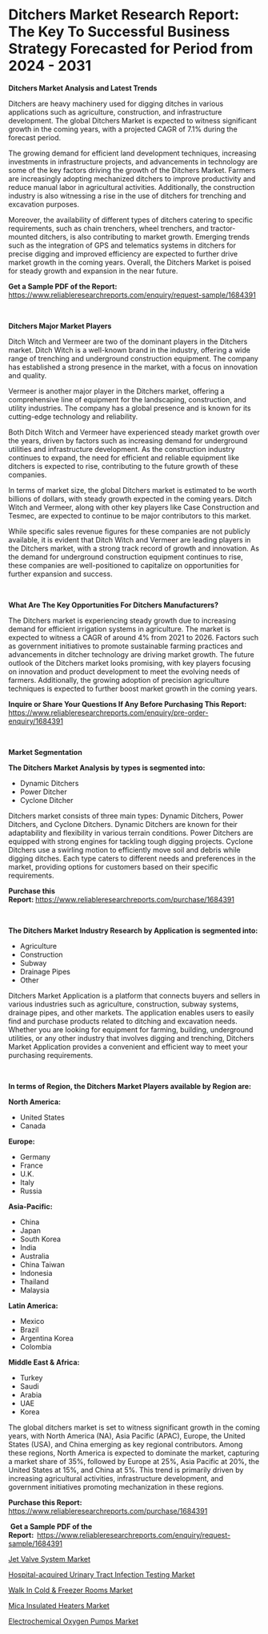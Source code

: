 <p><h1>Ditchers Market Research Report: The Key To Successful Business Strategy Forecasted for Period from 2024 - 2031</h1></p><p><strong>Ditchers Market Analysis and Latest Trends</strong></p>
<p><p>Ditchers are heavy machinery used for digging ditches in various applications such as agriculture, construction, and infrastructure development. The global Ditchers Market is expected to witness significant growth in the coming years, with a projected CAGR of 7.1% during the forecast period.</p><p>The growing demand for efficient land development techniques, increasing investments in infrastructure projects, and advancements in technology are some of the key factors driving the growth of the Ditchers Market. Farmers are increasingly adopting mechanized ditchers to improve productivity and reduce manual labor in agricultural activities. Additionally, the construction industry is also witnessing a rise in the use of ditchers for trenching and excavation purposes.</p><p>Moreover, the availability of different types of ditchers catering to specific requirements, such as chain trenchers, wheel trenchers, and tractor-mounted ditchers, is also contributing to market growth. Emerging trends such as the integration of GPS and telematics systems in ditchers for precise digging and improved efficiency are expected to further drive market growth in the coming years. Overall, the Ditchers Market is poised for steady growth and expansion in the near future.</p></p>
<p><strong>Get a Sample PDF of the Report:&nbsp;</strong> <a href="https://www.reliableresearchreports.com/enquiry/request-sample/1684391">https://www.reliableresearchreports.com/enquiry/request-sample/1684391</a></p>
<p>&nbsp;</p>
<p><strong>Ditchers Major Market Players</strong></p>
<p><p>Ditch Witch and Vermeer are two of the dominant players in the Ditchers market. Ditch Witch is a well-known brand in the industry, offering a wide range of trenching and underground construction equipment. The company has established a strong presence in the market, with a focus on innovation and quality.</p><p>Vermeer is another major player in the Ditchers market, offering a comprehensive line of equipment for the landscaping, construction, and utility industries. The company has a global presence and is known for its cutting-edge technology and reliability.</p><p>Both Ditch Witch and Vermeer have experienced steady market growth over the years, driven by factors such as increasing demand for underground utilities and infrastructure development. As the construction industry continues to expand, the need for efficient and reliable equipment like ditchers is expected to rise, contributing to the future growth of these companies.</p><p>In terms of market size, the global Ditchers market is estimated to be worth billions of dollars, with steady growth expected in the coming years. Ditch Witch and Vermeer, along with other key players like Case Construction and Tesmec, are expected to continue to be major contributors to this market.</p><p>While specific sales revenue figures for these companies are not publicly available, it is evident that Ditch Witch and Vermeer are leading players in the Ditchers market, with a strong track record of growth and innovation. As the demand for underground construction equipment continues to rise, these companies are well-positioned to capitalize on opportunities for further expansion and success.</p></p>
<p>&nbsp;</p>
<p><strong>What Are The Key Opportunities For Ditchers Manufacturers?</strong></p>
<p><p>The Ditchers market is experiencing steady growth due to increasing demand for efficient irrigation systems in agriculture. The market is expected to witness a CAGR of around 4% from 2021 to 2026. Factors such as government initiatives to promote sustainable farming practices and advancements in ditcher technology are driving market growth. The future outlook of the Ditchers market looks promising, with key players focusing on innovation and product development to meet the evolving needs of farmers. Additionally, the growing adoption of precision agriculture techniques is expected to further boost market growth in the coming years.</p></p>
<p><strong>Inquire or Share Your Questions If Any Before Purchasing This Report:</strong> <a href="https://www.reliableresearchreports.com/enquiry/pre-order-enquiry/1684391">https://www.reliableresearchreports.com/enquiry/pre-order-enquiry/1684391</a></p>
<p>&nbsp;</p>
<p><strong>Market Segmentation</strong></p>
<p><strong>The Ditchers Market Analysis by types is segmented into:</strong></p>
<p><ul><li>Dynamic Ditchers</li><li>Power Ditcher</li><li>Cyclone Ditcher</li></ul></p>
<p><p>Ditchers market consists of three main types: Dynamic Ditchers, Power Ditchers, and Cyclone Ditchers. Dynamic Ditchers are known for their adaptability and flexibility in various terrain conditions. Power Ditchers are equipped with strong engines for tackling tough digging projects. Cyclone Ditchers use a swirling motion to efficiently move soil and debris while digging ditches. Each type caters to different needs and preferences in the market, providing options for customers based on their specific requirements.</p></p>
<p><strong>Purchase this Report:&nbsp;</strong><a href="https://www.reliableresearchreports.com/purchase/1684391">https://www.reliableresearchreports.com/purchase/1684391</a></p>
<p>&nbsp;</p>
<p><strong>The Ditchers Market Industry Research by Application is segmented into:</strong></p>
<p><ul><li>Agriculture</li><li>Construction</li><li>Subway</li><li>Drainage Pipes</li><li>Other</li></ul></p>
<p><p>Ditchers Market Application is a platform that connects buyers and sellers in various industries such as agriculture, construction, subway systems, drainage pipes, and other markets. The application enables users to easily find and purchase products related to ditching and excavation needs. Whether you are looking for equipment for farming, building, underground utilities, or any other industry that involves digging and trenching, Ditchers Market Application provides a convenient and efficient way to meet your purchasing requirements.</p></p>
<p>&nbsp;</p>
<p><strong>In terms of Region, the Ditchers Market Players available by Region are:</strong></p>
<p>
    <p> <strong> North America: </strong>
        <ul>
            <li>United States</li>
            <li>Canada</li>
        </ul>
        </p> 
    <p> <strong> Europe: </strong>
        <ul>
            <li>Germany</li>
            <li>France</li>
            <li>U.K.</li>
            <li>Italy</li>
            <li>Russia</li>
        </ul>
        </p> 
    <p> <strong> Asia-Pacific: </strong>
        <ul>
            <li>China</li>
            <li>Japan</li>
            <li>South Korea</li>
            <li>India</li>
            <li>Australia</li>
            <li>China Taiwan</li>
            <li>Indonesia</li>
            <li>Thailand</li>
            <li>Malaysia</li>
        </ul>
        </p> 
    <p> <strong> Latin America: </strong>
        <ul>
            <li>Mexico</li>
            <li>Brazil</li>
            <li>Argentina Korea</li>
            <li>Colombia</li>
        </ul>
        </p> 
    <p> <strong> Middle East & Africa: </strong>
        <ul>
            <li>Turkey</li>
            <li>Saudi</li>
            <li>Arabia</li>
            <li>UAE</li>
            <li>Korea</li>
        </ul>
    </p>
    </p>
<p><p>The global ditchers market is set to witness significant growth in the coming years, with North America (NA), Asia Pacific (APAC), Europe, the United States (USA), and China emerging as key regional contributors. Among these regions, North America is expected to dominate the market, capturing a market share of 35%, followed by Europe at 25%, Asia Pacific at 20%, the United States at 15%, and China at 5%. This trend is primarily driven by increasing agricultural activities, infrastructure development, and government initiatives promoting mechanization in these regions.</p></p>
<p><strong>Purchase this Report: </strong><a href="https://www.reliableresearchreports.com/purchase/1684391">https://www.reliableresearchreports.com/purchase/1684391</a></p>
<p>&nbsp;<strong>Get a Sample PDF of the Report:&nbsp;&nbsp;</strong><a href="https://www.reliableresearchreports.com/enquiry/request-sample/1684391">https://www.reliableresearchreports.com/enquiry/request-sample/1684391</a></p>
<p><strong></strong></p>
<p><p><a href="https://medium.com/@shirleysullivan73/jet-valve-system-nbsp-market-focuses-on-market-share-size-and-projected-forecast-till-2031-cdd42b7bbfe2">Jet Valve System Market</a></p><p><a href="https://medium.com/@effiemills56867/hospital-acquired-urinary-tract-infection-testing-market-research-report-its-history-and-forecast-cea378b6e9d8">Hospital-acquired Urinary Tract Infection Testing Market</a></p><p><a href="https://medium.com/@effiemills56867/walk-in-cold-amp-freezer-rooms-market-exploring-market-share-market-trends-and-future-growth-85ee68a98b9b">Walk In Cold & Freezer Rooms Market</a></p><p><a href="https://medium.com/@shirleysullivan73/mica-insulated-heaters-market-exploring-market-share-market-trends-and-future-growth-25d5a6958841">Mica Insulated Heaters Market</a></p><p><a href="https://medium.com/@emmyrolfson8689/electrochemical-oxygen-pumps-market-report-reveals-the-latest-trends-and-growth-opportunities-of-f0d913be41f1">Electrochemical Oxygen Pumps Market</a></p></p>